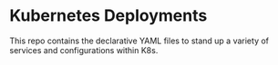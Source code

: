 # Kubernetes Deployments

This repo contains the declarative YAML files to stand up a variety of services and configurations within K8s.

